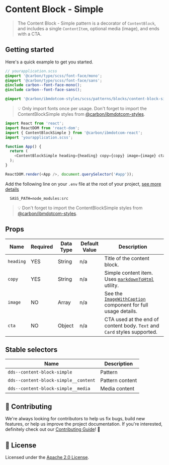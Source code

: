 # Content Block - Simple

> The Content Block - Simple pattern is a decorator of `ContentBlock`, and
> includes a single `ContentItem`, optional media (image), and ends with a CTA.

## Getting started

Here's a quick example to get you started.

```scss
// yourapplication.scss
@import '@carbon/type/scss/font-face/mono';
@import '@carbon/type/scss/font-face/sans';
@include carbon--font-face-mono();
@include carbon--font-face-sans();

@import '@carbon/ibmdotcom-styles/scss/patterns/blocks/content-block-simple/index';
```

> 💡 Only import fonts once per usage. Don't forget to import the
> ContentBlockSimple styles from
> [@carbon/ibmdotcom-styles](https://github.com/carbon-design-system/ibm-dotcom-library/blob/master/packages/styles).

```javascript
import React from 'react';
import ReactDOM from 'react-dom';
import { ContentBlockSimple } from '@carbon/ibmdotcom-react';
import 'yourapplication.scss';

function App() {
  return (
    <ContentBlockSimple heading={heading} copy={copy} image={image} cta={cta} />
  );
}

ReactDOM.render(<App />, document.querySelector('#app'));
```

Add the following line on your `.env` file at the root of your project,
[see more details](https://github.com/carbon-design-system/ibm-dotcom-library/tree/master/packages/styles#usage)

```
  SASS_PATH=node_modules:src
```

> 💡 Don't forget to import the ContentBlockSimple styles from
> [@carbon/ibmdotcom-styles](https://github.com/carbon-design-system/ibm-dotcom-library/blob/master/packages/styles).

## Props

| Name      | Required | Data Type | Default Value | Description                                                                                                                                                                           |
| --------- | -------- | --------- | ------------- | ------------------------------------------------------------------------------------------------------------------------------------------------------------------------------------- |
| `heading` | YES      | String    | n/a           | Title of the content block.                                                                                                                                                           |
| `copy`    | YES      | String    | n/a           | Simple content item. Uses [`markdownToHtml`](https://github.com/carbon-design-system/ibm-dotcom-library/tree/master/packages/utilities/src/utilities/markdownToHtml) utility.         |
| `image`   | NO       | Array     | n/a           | See the [`ImageWithCaption`](https://github.com/carbon-design-system/ibm-dotcom-library/tree/master/packages/react/src/components/ImageWithCaption) component for full usage details. |
| `cta`     | NO       | Object    | n/a           | CTA used at the end of content body. `Text` and `Card` styles supported.                                                                                                              |

## Stable selectors

| Name                                 | Description     |
| ------------------------------------ | --------------- |
| `dds--content-block-simple`          | Pattern         |
| `dds--content-block-simple__content` | Pattern content |
| `dds--content-block-simple__media`   | Media content   |

## 🙌 Contributing

We're always looking for contributors to help us fix bugs, build new features,
or help us improve the project documentation. If you're interested, definitely
check out our
[Contributing Guide](https://github.com/carbon-design-system/ibm-dotcom-library/blob/master/.github/CONTRIBUTING.md)!
👀

## 📝 License

Licensed under the
[Apache 2.0 License](https://github.com/carbon-design-system/ibm-dotcom-library/blob/master/LICENSE).
